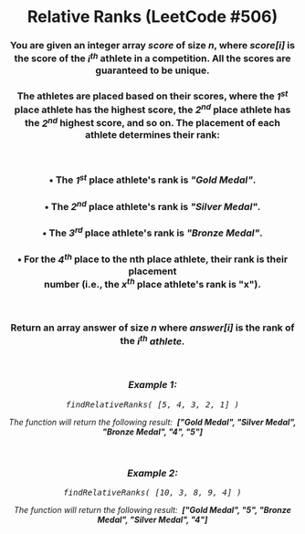 <div align = "center">

# Relative Ranks (LeetCode #506)

</div>

<div align = "center">

<h3>You are given an integer array <em>score</em> of size <em>n</em>, where <em>score[i]</em> is the score of the <em>i<sup>th</sup></em> athlete in a competition. All the scores are guaranteed to be unique.</h3>

<h3>The athletes are placed based on their scores, where the <em>1<sup>st</sup></em> place athlete has the highest score, the <em>2<sup>nd</sup></em> place athlete has the <em>2<sup>nd</sup></em> highest score, and so on. The placement of each athlete determines their rank:</h3>

<br>

<h3>• The <em>1<sup>st</sup></em> place athlete's rank is <em>"Gold Medal"</em>.</h3>
<h3>• The <em>2<sup>nd</sup></em> place athlete's rank is <em>"Silver Medal"</em>.</h3>
<h3>• The <em>3<sup>rd</sup></em> place athlete's rank is <em>"Bronze Medal"</em>.</h3>
<h3>• For the <em>4<sup>th</sup></em> place to the nth place athlete, their rank is their placement <br>number (i.e., the <em>x<sup>th</sup></em> place athlete's rank is "x").</h3>

<br>

<h3>Return an array answer of size <em>n</em> where <em>answer[i]</em> is the rank of the <em>i<sup>th</sup><em> athlete.</h3>

<br>

<h3>Example 1:</h3>

<pre>findRelativeRanks(&nbsp;[5, 4, 3, 2, 1]&nbsp;)</pre>

<p>The function will return the following result: &nbsp;<em><strong>["Gold Medal", "Silver Medal", "Bronze Medal", "4", "5"]</strong></em></p>

<br>

<h3>Example 2:</h3>

<pre>findRelativeRanks(&nbsp;[10, 3, 8, 9, 4]&nbsp;)</pre>

<p>The function will return the following result: &nbsp;<em><strong>["Gold Medal", "5", "Bronze Medal", "Silver Medal", "4"]</strong></em></p>

</div>
